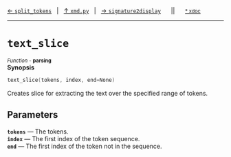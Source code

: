 [&#8592; `split_tokens`](xmd.py--split_tokens.md)&nbsp;&nbsp;&nbsp;|&nbsp;&nbsp;&nbsp;[&#8593; `xmd.py`](xmd.py.md)&nbsp;&nbsp;&nbsp;|&nbsp;&nbsp;&nbsp;[&#8594; `signature2display`](xmd.py--signature2display.md)&nbsp;&nbsp;&nbsp;&nbsp;&nbsp;&nbsp;||&nbsp;&nbsp;&nbsp;&nbsp;&nbsp;&nbsp;<small>[\* xdoc](../xdoc/xmd.py.xmd#L117)</small>
***

# `text_slice`
<small>*Function* - **parsing**</small>  
**Synopsis**

```cpp
text_slice(tokens, index, end=None)
```

Creates slice for extracting the text over the specified range of tokens.


## Parameters
**`tokens`** &#8213; The tokens.  
**`index`** &#8213; The first index of the token sequence.  
**`end`** &#8213; The first index of the token not in the sequence.  
